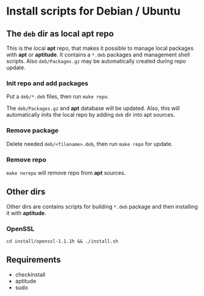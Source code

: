 # Install scripts for Debian / Ubuntu  

## The `deb` dir as local apt repo  

This is the local **apt** repo, that makes it possible to manage local packages with **apt** or **aptitude**. It contains a `*.deb` packages and management shell scripts. Also `deb/Packages.gz` may be automatically created during repo update.  

### Init repo and add packages  

Put a `deb/*.deb` files, then run `make repo`.  

The `deb/Packages.gz` and **apt** database will be updated. Also, this will automatically inits the local repo by adding `deb` dir into apt sources.  

### Remove package  

Delete needed `deb/<filename>.deb`, then run `make repo` for update.  

### Remove repo

`make norepo` will remove repo from **apt** sources.

## Other dirs  

Other dirs are contains scripts for building `*.deb` package and then installing it with **aptitude**.  

### OpenSSL  

`cd install/openssl-1.1.1h && ./install.sh`  

## Requirements  

- checkinstall  
- aptitude  
- sudo  
